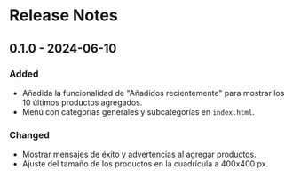 # Release Notes

## 0.1.0 - 2024-06-10
### Added
- Añadida la funcionalidad de "Añadidos recientemente" para mostrar los 10 últimos productos agregados.
- Menú con categorías generales y subcategorías en `index.html`.

### Changed
- Mostrar mensajes de éxito y advertencias al agregar productos.
- Ajuste del tamaño de los productos en la cuadrícula a 400x400 px.